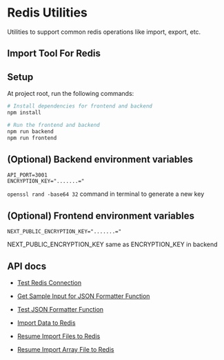 # Redis Utilities

Utilities to support common redis operations like import, export, etc.

## Import Tool For Redis

## Setup

At project root, run the following commands:

```sh
# Install dependencies for frontend and backend
npm install

# Run the frontend and backend
npm run backend
npm run frontend
```

## (Optional) Backend environment variables

```env title="backend/import-tool/.env"
API_PORT=3001
ENCRYPTION_KEY=".......="
```

`openssl rand -base64 32` command in terminal to generate a new key

## (Optional) Frontend environment variables

```env title="frontend/.env"
NEXT_PUBLIC_ENCRYPTION_KEY=".......="
```

NEXT_PUBLIC_ENCRYPTION_KEY same as ENCRYPTION_KEY in backend

## API docs

- [Test Redis Connection](./docs/api/test-redis-connection.md)
- [Get Sample Input for JSON Formatter Function ](./docs/api/get-sample-input-for-json-formatter-fn.md)
- [Test JSON Formatter Function](./docs/api/test-json-formatter-fn.md)

- [Import Data to Redis](./docs/api/import-data-to-redis.md)
- [Resume Import Files to Redis](./docs/api/resume-import-files-to-redis.md)

- [Resume Import Array File to Redis](./docs/api/resume-import-array-file-to-redis.md)
